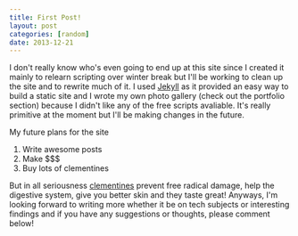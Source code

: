 ```yaml
---
title: First Post!
layout: post
categories: [random]
date: 2013-12-21
---
```


I don't really know who's even going to end up at this site since I created it mainly to relearn scripting over winter break but I'll be working to clean up the site and to rewrite much of it. I used [Jekyll](http://jekyllrb.com/) as it provided an easy way to build a static site and I wrote my own photo gallery (check out the portfolio section) because I didn't like any of the free scripts avaliable. It's really primitive at the moment but I'll be making changes in the future.

My future plans for the site
1.   Write awesome posts
2.   Make $$$
3.   Buy lots of clementines

But in all seriousness [clementines](http://www.stylecraze.com/articles/best-benefits-of-clementine/) prevent free radical damage, help the digestive system, give you better skin and they taste great! Anyways, I'm looking forward to writing more whether it be on tech subjects or interesting findings and if you have any suggestions or thoughts, please comment below!
